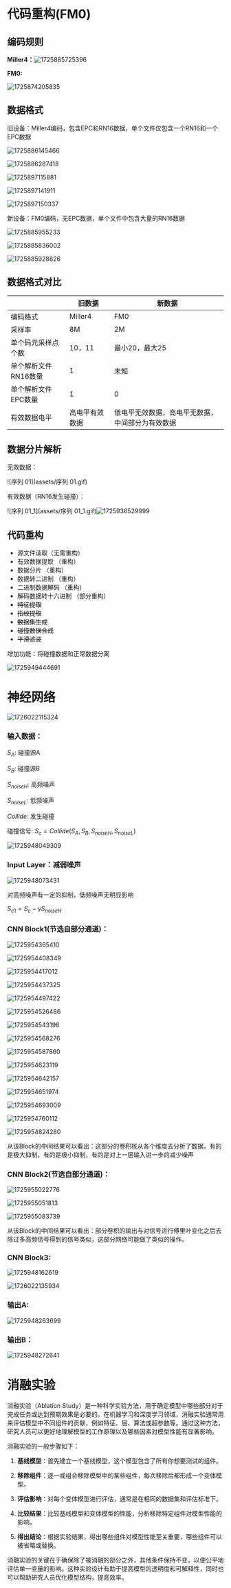 # 代码重构(FM0)

## 编码规则

**Miller4：**![1725885725396](assets/1725885725396.png)

**FM0:**

![1725874205835](assets/1725874205835.png)

## 数据格式

旧设备：Miller4编码，包含EPC和RN16数据，单个文件仅包含一个RN16和一个EPC数据

![1725886145466](assets/1725886145466.png)

![1725886287418](assets/1725886287418.png)

![1725897115881](assets/1725897115881.png)

![1725897141911](assets/1725897141911.png)

![1725897150337](assets/1725897150337.png)

新设备：FM0编码，无EPC数据，单个文件中包含大量的RN16数据

![1725885955233](assets/1725885955233.png)

![1725885836002](assets/1725885836002.png)

![1725885928826](assets/1725885928826.png)

## 数据格式对比

|                      | 旧数据         | 新数据                                           |
| -------------------- | -------------- | ------------------------------------------------ |
| 编码格式             | Miller4        | FM0                                              |
| 采样率               | 8M             | 2M                                               |
| 单个码元采样点个数   | 10，11         | 最小20，最大25                                   |
| 单个解析文件RN16数量 | 1              | 未知                                             |
| 单个解析文件EPC数量  | 1              | 0                                                |
| 有效数据电平         | 高电平有效数据 | 低电平无效数据，高电平无数据，中间部分为有效数据 |

## 数据分片解析

无效数据：

![序列 01](assets/序列 01.gif)

有效数据（RN16发生碰撞）：

![序列 01_1](assets/序列 01_1.gif)![1725936529999](assets/1725936529999.png)

## 代码重构

- 源文件读取（无需重构）
- 有效数据提取 （重构）
- 数据分片 （重构）
- 数据转二进制 （重构）
- 二进制数据解码 （重构）
- 解码数据转十六进制 （部分重构）
- ~~特征提取~~
- ~~指纹提取~~
- ~~数据集生成~~
- ~~碰撞数据合成~~
- ~~平滑滤波~~

增加功能：将碰撞数据和正常数据分离

![1725949444691](assets/1725949444691.png)







# 神经网络

![1726022115324](assets/1726022115324.png)

### 输入数据：

$S_A$: 碰撞源A

$S_B$: 碰撞源B

$S_{noiseH}$: 高频噪声

$S_{noiseL}$: 低频噪声

$Collide$: 发生碰撞

碰撞信号: $S_c =Collide( S_A, S_B, S_{noiseH}, S_{noiseL})$

![1725948049309](assets/1725948049309.png)

### Input Layer：减弱噪声

![1725948073431](assets/1725948073431.png)

对高频噪声有一定的抑制，低频噪声无明显影响

$S_{c1} = S_c - \gamma S_{noiseH}$

### CNN Block1(节选自部分通道)：

![1725954365410](assets/1725954365410.png)

![1725954408349](assets/1725954408349.png)

![1725954417012](assets/1725954417012.png)

![1725954437325](assets/1725954437325.png)

![1725954497422](assets/1725954497422.png)

![1725954526486](assets/1725954526486.png)

![1725954543196](assets/1725954543196.png)

![1725954568276](assets/1725954568276.png)

![1725954587860](assets/1725954587860.png)

![1725954623119](assets/1725954623119.png)

![1725954642157](assets/1725954642157.png)

![1725954651974](assets/1725954651974.png)

![1725954693009](assets/1725954693009.png)

![1725954760112](assets/1725954760112.png)

![1725954824280](assets/1725954824280.png)

从该Block的中间结果可以看出：这部分的卷积核从各个维度去分析了数据，有的是极大抑制，有的是极小抑制，有的是对上一层输入进一步的减少噪声

### CNN Block2(节选自部分通道)：

![1725955022776](assets/1725955022776.png)

![1725955051813](assets/1725955051813.png)

![1725955083739](assets/1725955083739.png)

从该Block的中间结果可以看出：部分卷积的输出与对信号进行傅里叶变化之后去除过多高频信号得到的信号类似，这部分网络可能做了类似的操作。

### CNN Block3:

![1725948162619](assets/1725948162619.png)

![1726022135934](assets/1726022135934.png)

### 输出A:

![1725948263699](assets/1725948263699.png)

### 输出B：

![1725948272641](assets/1725948272641.png)

# 消融实验

消融实验（Ablation Study）是一种科学实验方法，用于确定模型中哪些部分对于完成任务或达到预期效果是必要的。在机器学习和深度学习领域，消融实验通常用来评估模型中不同组件的贡献，例如特征、层、算法或超参数等。通过这种方法，研究人员可以更好地理解模型的工作原理以及哪些因素对模型性能有显著影响。

消融实验的一般步骤如下：

1. **基线模型**：首先建立一个基线模型，这个模型包含了所有你想要测试的组件。

2. **移除组件**：逐一或组合移除模型中的某些组件，每次移除后都形成一个变体模型。

3. **评估影响**：对每个变体模型进行评估，通常是在相同的数据集和评估标准下。

4. **比较结果**：比较基线模型和变体模型的性能，分析移除特定组件对模型性能的影响。

5. **得出结论**：根据实验结果，得出哪些组件对模型性能至关重要，哪些组件可以被省略或替换。

消融实验的关键在于确保除了被消融的部分之外，其他条件保持不变，以便公平地评估单一变量的影响。这种实验设计有助于提高模型的透明度和可解释性，同时也可以帮助研究人员优化模型结构，提高效率。
